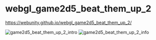 # webgl_game2d5_beat_them_up_2

https://webunity.github.io/webgl_game2d5_beat_them_up_2/

![game2d5_beat_them_up_2_intro](https://github.com/webunity/webgl_game2d5_beat_them_up_2/assets/62178856/868ed6f6-cb52-4758-b77e-11512f6db08a)
![game2d5_beat_them_up_2_info](https://github.com/webunity/webgl_game2d5_beat_them_up_2/assets/62178856/032f0fd9-316b-43ec-84ee-7e885b3d32c0)
